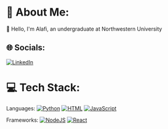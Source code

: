 # 💫 About Me:
👋 Hello, I'm Alafi, an undergraduate at Northwestern University

## 🌐 Socials:
[![LinkedIn](https://img.shields.io/badge/LinkedIn-%230077B5.svg?logo=linkedin&logoColor=white)](https://www.linkedin.com/in/alafi-d-34b00a270/)


# 💻 Tech Stack:
Languages: [![Python](https://img.shields.io/badge/Python-3776AB?logo=python&logoColor=fff)](#) [![HTML](https://img.shields.io/badge/HTML-%23E34F26.svg?logo=html5&logoColor=white)](#)	[![JavaScript](https://img.shields.io/badge/JavaScript-F7DF1E?logo=javascript&logoColor=000)](#) 

Frameworks: [![NodeJS](https://img.shields.io/badge/Node.js-6DA55F?logo=node.js&logoColor=white)](#) [![React](https://img.shields.io/badge/React-%2320232a.svg?logo=react&logoColor=%2361DAFB)](#)


